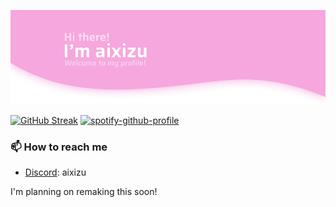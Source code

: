 ![](title.png)

[![GitHub Streak](https://github-readme-streak-stats.herokuapp.com?user=aixizu&theme=github-dark-blue&hide_border=true&date_format=M%20j%5B%2C%20Y%5D)](https://git.io/streak-stats) [![spotify-github-profile](https://spotify-github-profile.kittinanx.com/api/view?uid=cfc1xjfm37hnpn8rq5en0hl78&cover_image=true&theme=novatorem&show_offline=false&background_color=121212&interchange=false&bar_color=3ee8fe&bar_color_cover=true)](https://github.com/kittinan/spotify-github-profile)

### 📫 How to reach me
- [Discord]("https://discordapp.com/users/673259444133560333"): aixizu

I'm planning on remaking this soon!
